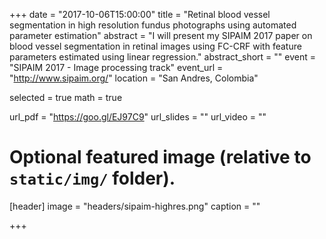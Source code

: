 +++
date = "2017-10-06T15:00:00"
title = "Retinal blood vessel segmentation in high resolution fundus photographs using automated parameter estimation"
abstract = "I will present my SIPAIM 2017 paper on blood vessel segmentation in retinal images using FC-CRF with feature parameters estimated using linear regression."
abstract_short = ""
event = "SIPAIM 2017 - Image processing track"
event_url = "http://www.sipaim.org/"
location = "San Andres, Colombia"

selected = true
math = true

url_pdf = "https://goo.gl/EJ97C9"
url_slides = ""
url_video = ""

# Optional featured image (relative to `static/img/` folder).
[header]
image = "headers/sipaim-highres.png"
caption = ""

+++
<!--- and
Embed your slides or video here using [shortcodes](https://gcushen.github.io/hugo-academic-demo/post/writing-markdown-latex/). Further details can easily be added using *Markdown* and $\rm \LaTeX$ math code.--->
